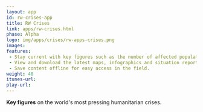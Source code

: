 ```yaml
---
layout: app
id: rw-crises-app
title: RW Crises
link: apps/rw-crises.html
phase: Alpha
logo: img/apps/crises/rw-apps-crises.png
images:
features:
 - Stay current with key figures such as the number of affected population and funding status.
 - View and download the latest maps, infographics and situation reports.
 - Save content offline for easy access in the field.
weight: 40
itunes-url:
play-url:
---
```


**Key figures** on the world's most pressing humanitarian crises.
